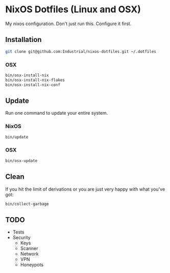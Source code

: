# NixOS Dotfiles (Linux and OSX)
My nixos configuration. Don't just run this. Configure it first.

## Installation
```bash
git clone git@github.com:Industrial/nixos-dotfiles.git ~/.dotfiles
```

### OSX
```bash
bin/osx-install-nix
bin/osx-install-nix-flakes
bin/osx-install-nix-conf
```

## Update
Run one command to update your entire system.

### NixOS
```bash
bin/update
```

### OSX
```bash
bin/osx-update
```

## Clean
If you hit the limit of derivations or you are just very happy with what you've got:

```bash
bin/collect-garbage
```

## TODO
- Tests
- Security
  - Keys
  - Scanner
  - Network
  - VPN
  - Honeypots